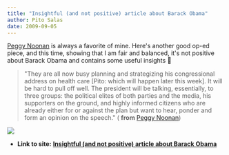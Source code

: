 ```yaml
---
title: "Insightful (and not positive) article about Barack Obama"
author: Pito Salas
date: 2009-09-05
---
```




[Peggy
Noonan](<http://online.wsj.com/article/SB10001424052970204731804574391153099885242.html>)
is always a favorite of mine. Here's another good op-ed piece, and this time,
showing that I am fair and balanced, it's not positive about Barack Obama and
contains some useful insights 🙂

> "They are all now busy planning and strategizing his congressional address
> on health care [Pito: which will happen later this week]. It will be hard to
> pull off well. The president will be talking, essentially, to three groups:
> the political elites of both parties and the media, his supporters on the
> ground, and highly informed citizens who are already either for or against
> the plan but want to hear, ponder and form an opinion on the speech." (
> **from** [Peggy
> Noonan](<http://online.wsj.com/article/SB10001424052970204731804574391153099885242.html>))

![](https://i0.wp.com/img.zemanta.com/pixy.gif?w=584)


* **Link to site:** **[Insightful (and not positive) article about Barack Obama](None)**
